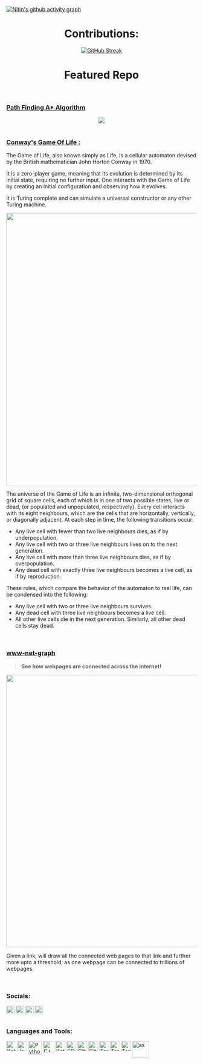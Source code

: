 <!-- <div align="center">
    <img width='300px' src="https://github.com/foo290/foo290/blob/master/icons/octocat.gif">
</div> -->

[![Nitin's github activity graph](https://activity-graph.herokuapp.com/graph?username=foo290&theme=react-dark)](https://github.com/ashutosh00710/github-readme-activity-graph)


<!-- <h2 align="center"> About Me (Programmatically) </h2>

```py
class Programmer:
    def __init__(self, *args, **kwargs):
        self.name: str = kwargs.get('name')
        self.status: str = kwargs.get('status')
        self.hobbies: tuple = kwargs.get('hobbies')
        self.skills: dict = kwargs.get('skills')

    @classmethod
    def build_me(cls, *args, **kwargs):
        return cls(*args, **kwargs)

    def __str__(self) -> str:
        if all([values for key, values in vars(self).items()]):
            description = f"""
            Name: {self.name}
            Status: {self.status}
            Hobbies: {self.hobbies}
            Skills: {self.skills}
            """.lstrip(" ")
            return description
        else:
            return "Properly Build yourself first!"


my_properties = {
    "name": "Nitin",
    "status": "Programmer",
    "hobbies": ["Programming", "Reading", "Gaming", ],
    "skills": {
        "Python": "Advance",
        "C++": "Intermediate / Learning",
        "JavaScript": "Intermediate / Learning",
        "Kotlin": "Good",
        "Cloud": "Good",
        "Git/GitHub": "Perfect",
    }
}

me = Programmer.build_me(**my_properties)
print(me)

``` -->

<div align='center'>

  # Contributions:
  [![GitHub Streak](https://github-readme-streak-stats.herokuapp.com/?user=foo290&theme=dark)](https://git.io/streak-stats)

</div>


<div align='center'>
<h1>Featured Repo</h1>
</div>
<br />

<h3>
  <a href="https://github.com/foo290/A-Start-path-finding">
    Path Finding A* Algorithm
  </a>
</h3>


<div align='center'>
  <img src="https://github.com/foo290/A-Start-path-finding/blob/main/readme_imgs(Non-Project)/astar_algo.gif">
</div>

<br />

<h3>
  <a href="https://github.com/foo290/Conways-game-of-life">
    Conway's Game Of Life :
  </a>
</h3>
The Game of Life, also known simply as Life, is a cellular automaton devised by the British mathematician John Horton Conway in 1970.

It is a zero-player game, meaning that its evolution is determined by its initial state, requiring no further input. One interacts with the Game of Life by creating an initial configuration and observing how it evolves. 

It is Turing complete and can simulate a universal constructor or any other Turing machine.

<div align='center'>
  <img src="https://github.com/foo290/Conways-game-of-life/blob/main/readmeImages(non-project)/game_of_life.gif" width="720px">
</div>

The universe of the Game of Life is an infinite, two-dimensional orthogonal grid of square cells, each of which is in one of two possible states, live or dead, (or populated and unpopulated, respectively). Every cell interacts with its eight neighbours, which are the cells that are horizontally, vertically, or diagonally adjacent. At each step in time, the following transitions occur:

* Any live cell with fewer than two live neighbours dies, as if by underpopulation.
* Any live cell with two or three live neighbours lives on to the next generation.
* Any live cell with more than three live neighbours dies, as if by overpopulation.
* Any dead cell with exactly three live neighbours becomes a live cell, as if by reproduction.


These rules, which compare the behavior of the automaton to real life, can be condensed into the following:
* Any live cell with two or three live neighbours survives.
* Any dead cell with three live neighbours becomes a live cell.
* All other live cells die in the next generation. Similarly, all other dead cells stay dead.
<br />

<h3>
  <a href="https://github.com/foo290/www-net-graph">
    www-net-graph
  </a>
</h3>

> **See how webpages are connected across the internet!**

<div align='center'>
    <img src="https://github.com/foo290/www-net-graph/blob/main/readme_images(Non-Project)/twitter_net.png" width="720px">
</div>

Given a link, will draw all the connected web pages to that link and further more upto a threshold, as one webpage can be connected to trillions of webpages.

<br />

### Socials:
[<img align="left" alt="" width="22px" src="https://raw.githubusercontent.com/iconic/open-iconic/master/svg/globe.svg" />][website]
[<img align="left" alt="Twitter" width="22px" src="https://cdn.jsdelivr.net/npm/simple-icons@v3/icons/twitter.svg" />][twitter]
[<img align="left" alt="LinkedIn" width="22px" src="https://cdn.jsdelivr.net/npm/simple-icons@v3/icons/linkedin.svg" />][linkedin]
[<img align="left" alt="Instagram" width="22px" src="https://cdn.jsdelivr.net/npm/simple-icons@v3/icons/spotify.svg" />][spotify]    

<br /> <br />

### Languages and Tools:
[<img align="left" alt="Kotlin" width="26px" src="https://raw.githubusercontent.com/github/explore/80688e429a7d4ef2fca1e82350fe8e3517d3494d/topics/kotlin/kotlin.png" />][kotlin]
  
<img align="left" alt="JavaScript" width="26px" src="https://raw.githubusercontent.com/github/explore/80688e429a7d4ef2fca1e82350fe8e3517d3494d/topics/javascript/javascript.png" />
<img align="left" alt="Python" width="36px" src="https://raw.githubusercontent.com/github/explore/80688e429a7d4ef2fca1e82350fe8e3517d3494d/topics/python/python.png" />

<img align="left" alt="C++" width="30px" src="https://user-images.githubusercontent.com/42747200/46140125-da084900-c26d-11e8-8ea7-c45ae6306309.png" />


<img align="left" alt="Kotlin" width="26px" src="https://raw.githubusercontent.com/github/explore/80688e429a7d4ef2fca1e82350fe8e3517d3494d/topics/android/android.png" />
<img align="left" alt="SQL" width="26px" src="https://raw.githubusercontent.com/github/explore/80688e429a7d4ef2fca1e82350fe8e3517d3494d/topics/sql/sql.png" />
<img align="left" alt="Git" width="26px" src="https://raw.githubusercontent.com/github/explore/80688e429a7d4ef2fca1e82350fe8e3517d3494d/topics/git/git.png" />
<img align="left" alt="GitHub" width="26px" src="https://raw.githubusercontent.com/github/explore/78df643247d429f6cc873026c0622819ad797942/topics/github/github.png" />
<img align="left" alt="Terminal" width="26px" src="https://raw.githubusercontent.com/github/explore/80688e429a7d4ef2fca1e82350fe8e3517d3494d/topics/terminal/terminal.png" />
<img align="left" alt="Terminal" width="26px" src="https://simpleicons.org/icons/django.svg" />
<img align="left" alt="Terminal" width="26px" src="https://raw.githubusercontent.com/github/explore/80688e429a7d4ef2fca1e82350fe8e3517d3494d/topics/react/react.png" />
<!-- <img align="left" alt="Python" width="36px" src="https://raw.githubusercontent.com/foo290/foo290/master/icons/icon(2).png" /> -->
<img align="left" alt="as" width="45px" src="https://upload.wikimedia.org/wikipedia/commons/thumb/8/8f/Breezeicons-apps-48-android-studio.svg/1024px-Breezeicons-apps-48-android-studio.svg.png" />

<br />


<!-- <p align="center">
    <img src="https://img.shields.io/badge/JavaScript-323330?style=for-the-badge&logo=javascript&logoColor=F7DF1E">
    <img src="https://img.shields.io/badge/python-E34F26?style=for-the-badge&logo=HTML5&logoColor=white">
    <img src="https://img.shields.io/badge/kotlin-1572B6?style=for-the-badge&logo=kotlin&logoColor=white">
    <img src="https://img.shields.io/badge/C%2B%2B-00599C?style=for-the-badge&logo=C%2B%2B&logoColor=white">
    <img src="https://img.shields.io/badge/NODE.JS-339933?style=for-the-badge&logo=Node.js&logoColor=white">
    <img src="https://img.shields.io/badge/JSON-000000?style=for-the-badge&logo=JSON&logoColor=white">
    <img src="https://img.shields.io/badge/sublime%20text-FF9800?&style=for-the-badge&logo=sublime-text&logoColor=white">
  <br>
    <img src="https://img.shields.io/badge/VS%20Code-007ACC?&style=for-the-badge&logo=visual-studio-code&logoColor=white">
    <img src="https://img.shields.io/badge/google%20chrome-4285F4?&style=for-the-badge&logo=google%20chrome&logoColor=white">
    <img src="https://img.shields.io/badge/git-F05032?&style=for-the-badge&logo=git&logoColor=white">
    <img src="https://img.shields.io/badge/react-61DAFB?&style=for-the-badge&logo=react&logoColor=121212">
    <img src="https://img.shields.io/badge/sqlite-003B57?&style=for-the-badge&logo=sqlite&logoColor=white">
</p>
 -->

[website]: https://foo290.github.io
[twitter]: https://twitter.com/_foo290
[linkedin]: https://www.linkedin.com/in/iam-nitinsharma
[spotify]: https://open.spotify.com/user/8nn30yykzlqao2u3q3zlseual
  
[kotlin]: https://github.com/foo290/learn-kotlin


[featured]: https://github.com/foo290/Conways-game-of-life

